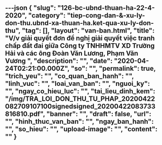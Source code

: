 ---json
{
    "slug": "126-bc-ubnd-thuan-ha-22-4-2020",
    "category": "tiep-cong-dan-&-xu-ly-don-thu.ubnd-xa-thuan-ha.ket-qua-xu-ly-don-thu",
    "tag": [],
    "layout": "van-ban.html",
    "title": "V/v giải quyết đơn đề nghị giải quyết việc tranh chấp đất đai giữa Công ty TNHHMTV XD Trường Hải và các ông Đoàn Văn Lương, Phạm Văn Vương ",
    "description": "",
    "date": "2020-04-24T02:21:00.000Z",
    "so": "",
    "permalink": true,
    "trich_yeu": "",
    "co_quan_ban_hanh": "",
    "linh_vuc": "",
    "loai_van_ban": "",
    "nguoi_ky": "",
    "ngay_co_hieu_luc": "",
    "tai_lieu_dinh_kem": "/img/TRA_LOI_DON_THU_TU_PHAP_20200422082709107100signedsigned_20200422083733816810.pdf",
    "banner": "",
    "draft": false,
    "url": "",
    "hinh_thuc_van_ban": "",
    "ngay_ban_hanh": "",
    "so_hieu": "",
    "upload-image": "",
    "__content__": ""
}
---
